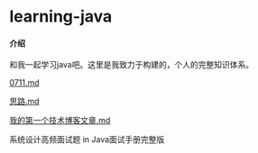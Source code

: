 # learning-java

#### 介绍
和我一起学习java吧。这里是我致力于构建的，个人的完整知识体系。

[0711.md](doc/0711.md)

[思路.md](doc/思路.md)

[我的第一个技术博客文章.md](doc/我的第一个技术博客文章.md)

系统设计高频面试题 in Java面试手册完整版
